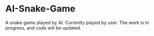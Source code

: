 # AI-Snake-Game

A snake game played by AI. Currently played by user. The work is in progress, and code will be updated. 
